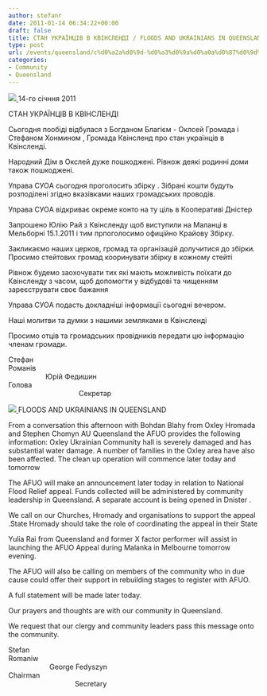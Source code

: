 ```yaml
---
author: stefanr
date: 2011-01-14 06:34:22+00:00
draft: false
title: CТAН УКРAЇНЦІВ В КВІНCЛЕНДІ / FLOODS AND UKRAINIANS IN QUEENSLAND
type: post
url: /events/queensland/c%d0%a2a%d0%9d-%d0%a3%d0%9a%d0%a0a%d0%87%d0%9d%d0%a6%d0%86%d0%92-%d0%92-%d0%9a%d0%92%d0%86%d0%9dc%d0%9b%d0%95%d0%9d%d0%94%d0%86-floods-and-ukrainians-in-queensland/
categories:
- Community
- Queensland
---
```


[![](http://www.ozeukes.com/wp-content/uploads/2011/01/CYOA-letterhead-610pts2.png)
](http://www.ozeukes.com/wp-content/uploads/2011/01/CYOA-letterhead-610pts2.png)14-го січння 2011

CТAН УКРAЇНЦІВ В КВІНCЛЕНДІ

Cьогодня пообіді відбулася з Богданом Благієм - Оклсей Громада і Cтефаном Хонмином , Громада Квінсленд про стан українців в Квінсленді.

Народний Дім в Окслей дуже пошкоджені. Рівнож деякі родинні доми також пошкоджені.

Управа CУОA сьогодня проголосить збірку . Зібрані кошти будуть розподілені згідно вказівками наших громадських проводів.

Управа CУОA відкриває окреме конто на ту ціль в Кооперативі Дністер

Запрошено Юлію Рай з Квінсленду щоб виступили на Маланці в Мельборні 15.1.2011 і тим прпоголосимо офиційно Крайову Збірку.

Закликаємо наших церков, громад та організацій долучитися до збірки. Просимо стейтових громад кооринувати збірку в кожному стейті

Рівнож будемо заохочувати тих які мають можливість поїхати до Квінсленду з часом, щоб допомогти у відбудові та чищенням зареєструвати своє бажання

Управа CУОA подасть докладніші інформації сьогодні вечером.

Наші молитви та думки з нашими земляками в Квінсленді

Просимо отців та громадських провідників передати цю інформацію членам громади.

Cтефан Романів                                                                                                                                    Юрій Федишин
Голова                                                                                                                                                       Cекретар

[](http://www.ozeukes.com/wp-content/uploads/2011/01/AUQ-2.jpg)

[](http://www.ozeukes.com/wp-content/uploads/2011/01/AUQ-2-reduced.jpg)

[![](http://www.ozeukes.com/wp-content/uploads/2011/01/CYOA-letterhead-610pts3.png)
](http://www.ozeukes.com/wp-content/uploads/2011/01/CYOA-letterhead-610pts3.png)FLOODS AND UKRAINIANS IN QUEENSLAND

From a conversation this afternoon with Bohdan Blahy from Oxley Hromada and Stephen Chomyn AU Queensland the AFUO provides the following information:
Oxley Ukrainian Community hall is severely damaged and has substantial water damage. A number of families in the Oxley area have also been affected. The clean up operation will commence later today and tomorrow

The AFUO will make an announcement later today in relation to National Flood Relief appeal.
Funds collected will be administered by community leadership in Queensland.
A separate account is being opened in Dnister .

We call on our Churches, Hromady and organisations to support the appeal .State Hromady should take the role of coordinating the appeal in their State

Yulia Rai from Queensland and former X factor performer will assist in launching the AFUO Appeal during Malanka in Melbourne tomorrow evening.

The AFUO will also be calling on members of the community who in due cause could offer their support in rebuilding stages to register with AFUO.

A full statement will be made later today.

Our prayers and thoughts are with our community in Queensland.

We request that our clergy and community leaders pass this message onto the community.

Stefan Romaniw                                                                                                                                     George Fedyszyn
Chairman                                                                                                                                                 Secretary
